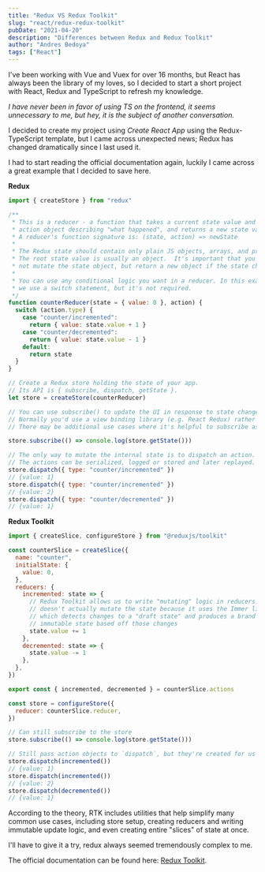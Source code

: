 ```yaml
---
title: "Redux VS Redux Toolkit"
slug: "react/redux-redux-toolkit"
pubDate: "2021-04-20"
description: "Differences between Redux and Redux Toolkit"
author: "Andres Bedoya"
tags: ["React"]
---
```


I've been working with Vue and Vuex for over 16 months, but React has always been the library of my loves, so I decided to start a short project with React, Redux and TypeScript to refresh my knowledge.

_I have never been in favor of using TS on the frontend, it seems unnecessary to me, but hey, it is the subject of another conversation._

I decided to create my project using _Create React App_ using the Redux-TypeScript template, but I came across unexpected news; Redux has changed dramatically since I last used it.

I had to start reading the official documentation again, luckily I came across a great example that I decided to save here.

**Redux**

```js
import { createStore } from "redux"

/**
 * This is a reducer - a function that takes a current state value and an
 * action object describing "what happened", and returns a new state value.
 * A reducer's function signature is: (state, action) => newState
 *
 * The Redux state should contain only plain JS objects, arrays, and primitives.
 * The root state value is usually an object.  It's important that you should
 * not mutate the state object, but return a new object if the state changes.
 *
 * You can use any conditional logic you want in a reducer. In this example,
 * we use a switch statement, but it's not required.
 */
function counterReducer(state = { value: 0 }, action) {
  switch (action.type) {
    case "counter/incremented":
      return { value: state.value + 1 }
    case "counter/decremented":
      return { value: state.value - 1 }
    default:
      return state
  }
}

// Create a Redux store holding the state of your app.
// Its API is { subscribe, dispatch, getState }.
let store = createStore(counterReducer)

// You can use subscribe() to update the UI in response to state changes.
// Normally you'd use a view binding library (e.g. React Redux) rather than subscribe() directly.
// There may be additional use cases where it's helpful to subscribe as well.

store.subscribe(() => console.log(store.getState()))

// The only way to mutate the internal state is to dispatch an action.
// The actions can be serialized, logged or stored and later replayed.
store.dispatch({ type: "counter/incremented" })
// {value: 1}
store.dispatch({ type: "counter/incremented" })
// {value: 2}
store.dispatch({ type: "counter/decremented" })
// {value: 1}
```

**Redux Toolkit**

```js
import { createSlice, configureStore } from "@reduxjs/toolkit"

const counterSlice = createSlice({
  name: "counter",
  initialState: {
    value: 0,
  },
  reducers: {
    incremented: state => {
      // Redux Toolkit allows us to write "mutating" logic in reducers. It
      // doesn't actually mutate the state because it uses the Immer library,
      // which detects changes to a "draft state" and produces a brand new
      // immutable state based off those changes
      state.value += 1
    },
    decremented: state => {
      state.value -= 1
    },
  },
})

export const { incremented, decremented } = counterSlice.actions

const store = configureStore({
  reducer: counterSlice.reducer,
})

// Can still subscribe to the store
store.subscribe(() => console.log(store.getState()))

// Still pass action objects to `dispatch`, but they're created for us
store.dispatch(incremented())
// {value: 1}
store.dispatch(incremented())
// {value: 2}
store.dispatch(decremented())
// {value: 1}
```

According to the theory, RTK includes utilities that help simplify many common use cases, including store setup, creating reducers and writing immutable update logic, and even creating entire "slices" of state at once.

I'll have to give it a try, redux always seemed tremendously complex to me.

The official documentation can be found here: <a class="hover:no-underline text-blue underline" href="https://redux-toolkit.js.org/" target="_blank" rel="noopener noreferrer">Redux Toolkit</a>.

